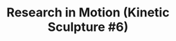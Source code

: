 ---
ee_id: '103'
site: '1'
type: '2'
long_id: '2011-010 Research in Motion (Kinetic Sculpture #6)'
url: 2011-010-research-in-motion-kinetic-sculpture-6
year: '2011'
medium: Modified silver dancing stands
commission: 'Comissioned by Whitney Museum of American Art, New York, for Cory Arcangel:
  Pro Tools'
add_credit:
dims:
pitch: "<p>​10 Dancing stands modded to run at the same speed.</p>"
ps:
live_url:
related:
title: 'Research in Motion (Kinetic Sculpture #6)'
youtube:
imgs: research-in-motion-2011-10-install-database-SC.jpg
subheading:
year2: '2011'
download:
add_credits:
related_code:
! '':
layout: things-i-made
---